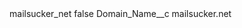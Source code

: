<?xml version="1.0" encoding="UTF-8"?>
<CustomMetadata xmlns="http://soap.sforce.com/2006/04/metadata" xmlns:xsi="http://www.w3.org/2001/XMLSchema-instance" xmlns:xsd="http://www.w3.org/2001/XMLSchema">
    <label>mailsucker_net</label>
    <protected>false</protected>
    <values>
        <field>Domain_Name__c</field>
        <value xsi:type="xsd:string">mailsucker.net</value>
    </values>
</CustomMetadata>
